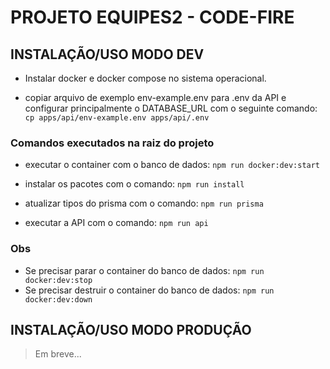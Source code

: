 # PROJETO EQUIPES2 - CODE-FIRE

## INSTALAÇÃO/USO MODO DEV

- Instalar docker e docker compose no sistema operacional.

- copiar arquivo de exemplo env-example.env para .env da API e configurar principalmente o DATABASE_URL com o seguinte comando:
  `cp apps/api/env-example.env apps/api/.env`

### Comandos executados na raiz do projeto

- executar o container com o banco de dados:
  `npm run docker:dev:start`

- instalar os pacotes com o comando:
  `npm run install`

- atualizar tipos do prisma com o comando:
  `npm run prisma`

- executar a API com o comando:
  `npm run api`

### Obs

- Se precisar parar o container do banco de dados: `npm run docker:dev:stop`
- Se precisar destruir o container do banco de dados: `npm run docker:dev:down`

## INSTALAÇÃO/USO MODO PRODUÇÃO

> Em breve...
